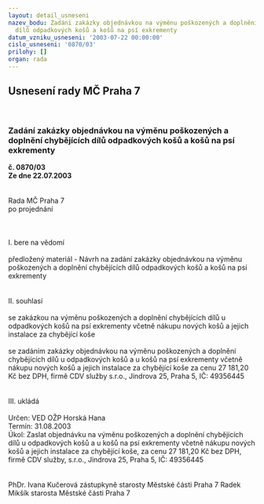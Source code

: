```yaml
---
layout: detail_usneseni
nazev_bodu: Zadání zakázky objednávkou na výměnu poškozených a doplnění chybějících
  dílů odpadkových košů a košů na psí exkrementy
datum_vzniku_usneseni: '2003-07-22 00:00:00'
cislo_usneseni: '0870/03'
prilohy: []
organ: rada
---
```

<div id="ucUsn_pList" class="usn">
	<span><h2>Usnesení rady MČ Praha 7 </h2>
<br></span><div class="standBody">
<span><h3>Zadání zakázky objednávkou na výměnu poškozených a doplnění chybějících dílů odpadkových košů a košů na psí exkrementy</h3></span><div class="center">
		<strong>č. 0870/03</strong><br>
	</div>
<div class="center">
		<strong>Ze dne 22.07.2003</strong><br><br>
	</div>
<br>Rada MČ Praha 7<br>po projednání<br><br><br><br>I.	bere na vědomí<br> <br>předložený materiál - Návrh na zadání zakázky objednávkou na výměnu poškozených a doplnění chybějících dílů odpadkových košů a košů na psí exkrementy<br><br><br>II.	souhlasí <br><br>se zakázkou na výměnu poškozených a doplnění chybějících dílů u odpadkových košů na psí exkrementy včetně nákupu nových košů a jejich instalace za chybějící koše<br><br>se zadáním zakázky objednávkou na výměnu poškozených a doplnění chybějících dílů u odpadkových košů a u košů na psí exkrementy včetně nákupu nových košů a jejich instalace za chybějící koše za cenu 27 181,20 Kč bez DPH, firmě CDV služby s.r.o., Jindrova 25, Praha 5, IČ: 49356445<br><br><br>III.	ukládá <br><br>Určen:	VED OŽP Horská Hana<br>Termín: 31.08.2003<br>Úkol:	Zaslat objednávku na výměnu poškozených a doplnění chybějících dílů u odpadkových košů a u košů na psí exkrementy včetně nákupu nových košů a jejich instalace za chybějící koše, za cenu 27 181,20 Kč bez DPH, firmě CDV služby, s.r.o., Jindrova 25, Praha 5, IČ: 49356445<br> <br> 	<br>PhDr. Ivana Kučerová zástupkyně starosty Městské části Praha 7	 Radek Mikšík starosta Městské části Praha 7<br>	<br><br>
</div>
</div>